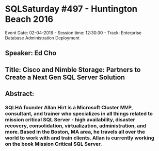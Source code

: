# SQLSaturday #497 - Huntington Beach 2016
Event Date: 02-04-2016 - Session time: 12:30:00 - Track: Enterprise Database Administration  Deployment
## Speaker: Ed Cho
## Title: Cisco and Nimble Storage: Partners to Create a Next Gen SQL Server Solution
## Abstract:
### SQLHA founder Allan Hirt is a Microsoft Cluster MVP, consultant, and trainer who specializes in all things related to mission critical SQL Server - high availability, disaster recovery, consolidation, virtualization, administration, and more. Based in the Boston, MA area, he travels all over the world to work with and train clients. Allan is currently working on the book Mission Critical SQL Server.
